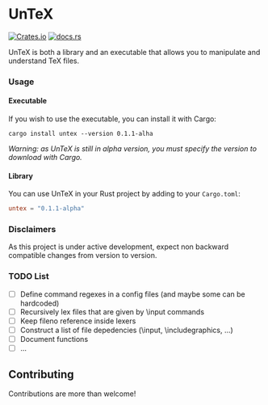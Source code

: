 # UnTeX

[![Crates.io](https://img.shields.io/crates/v/untex)](https://crates.io/crates/untex)
[![docs.rs](https://img.shields.io/docsrs/untex)](https://docs.rs/untex)

UnTeX is both a library and an executable that allows you to manipulate and understand TeX files.

### Usage

#### Executable

If you wish to use the executable, you can install it with Cargo:
```
cargo install untex --version 0.1.1-alha
```
*Warning: as UnTeX is still in alpha version, you must specify the version to download with Cargo.*

#### Library

You can use UnTeX in your Rust project by adding to your `Cargo.toml`:
```toml
untex = "0.1.1-alpha"
```

### Disclaimers

As this project is under active development, expect non backward compatible changes from version to version.

### TODO List

- [ ] Define command regexes in a config files (and maybe some can be hardcoded)
- [ ] Recursively lex files that are given by \input commands
- [ ] Keep fileno reference inside lexers
- [ ] Construct a list of file depedencies (\input, \includegraphics, ...)
- [ ] Document functions
- [ ] ...

## Contributing

Contributions are more than welcome!
